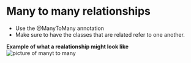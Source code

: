 # Many to many relationships

- Use the @ManyToMany annotation
- Make sure to have the classes that are related refer to one another.

**Example of what a realationship might look like**  
![picture of manyt to many](https://www.baeldung.com/wp-content/uploads/2017/09/New.png)  
